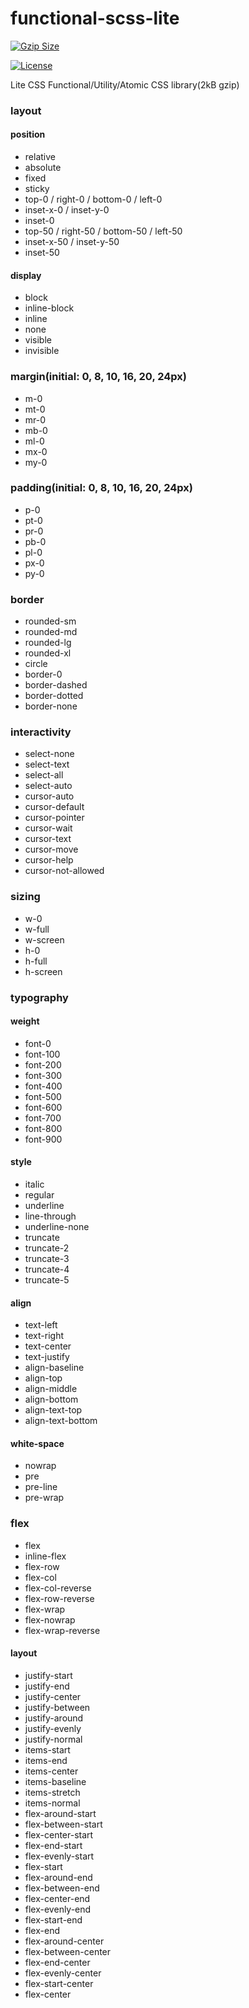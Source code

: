 # functional-scss-lite

<a href="https:/unpkg.com/functional-scss-lite/dist/functional-scss-lite.min.css"><img
  src="http://img.badgesize.io/https:/unpkg.com/functional-scss-lite/dist/functional-scss-lite.min.css?compression=gzip&style=flat-square"
  alt="Gzip Size">
</a>

<a href="https://github.com/OrekiSH/functional-scss-lite/blob/main/LICENSE"><img
  src="https://img.shields.io/badge/license-MIT-brightgreen.svg?style=flat-square" alt="License"></a>

Lite CSS Functional/Utility/Atomic CSS library(2kB gzip)

### layout

#### position

- relative
- absolute
- fixed
- sticky
- top-0 / right-0 / bottom-0 / left-0
- inset-x-0 / inset-y-0
- inset-0
- top-50 / right-50 / bottom-50 / left-50
- inset-x-50 / inset-y-50
- inset-50

#### display

- block
- inline-block
- inline
- none
- visible
- invisible

### margin(initial: 0, 8, 10, 16, 20, 24px)

- m-0
- mt-0
- mr-0
- mb-0
- ml-0
- mx-0
- my-0

### padding(initial: 0, 8, 10, 16, 20, 24px)

- p-0
- pt-0
- pr-0
- pb-0
- pl-0
- px-0
- py-0

### border

- rounded-sm
- rounded-md
- rounded-lg
- rounded-xl
- circle
- border-0
- border-dashed
- border-dotted
- border-none

### interactivity

- select-none
- select-text
- select-all
- select-auto
- cursor-auto
- cursor-default
- cursor-pointer
- cursor-wait
- cursor-text
- cursor-move
- cursor-help
- cursor-not-allowed

### sizing

- w-0
- w-full
- w-screen
- h-0
- h-full
- h-screen

### typography

#### weight

- font-0
- font-100
- font-200
- font-300
- font-400
- font-500
- font-600
- font-700
- font-800
- font-900

#### style

- italic
- regular
- underline
- line-through
- underline-none
- truncate
- truncate-2
- truncate-3
- truncate-4
- truncate-5

#### align

- text-left
- text-right
- text-center
- text-justify
- align-baseline
- align-top
- align-middle
- align-bottom
- align-text-top
- align-text-bottom

#### white-space

- nowrap
- pre
- pre-line
- pre-wrap

### flex

- flex
- inline-flex
- flex-row
- flex-col
- flex-col-reverse
- flex-row-reverse
- flex-wrap
- flex-nowrap
- flex-wrap-reverse

#### layout

- justify-start
- justify-end
- justify-center
- justify-between
- justify-around
- justify-evenly
- justify-normal
- items-start
- items-end
- items-center
- items-baseline
- items-stretch
- items-normal
- flex-around-start
- flex-between-start
- flex-center-start
- flex-end-start
- flex-evenly-start
- flex-start
- flex-around-end
- flex-between-end
- flex-center-end
- flex-evenly-end
- flex-start-end
- flex-end
- flex-around-center
- flex-between-center
- flex-end-center
- flex-evenly-center
- flex-start-center
- flex-center
